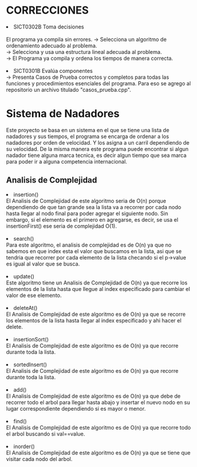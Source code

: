 <h1>CORRECCIONES</h1>
<li>SICT0302B Toma decisiones</li><br>
El programa ya compila sin errores.
-> Selecciona un algoritmo de ordenamiento adecuado al problema. <br>
-> Selecciona y usa una estructura lineal adecuada al problema. <br>
-> El Programa ya compila y ordena los tiempos de manera correcta. <br>
<br>
<li>SICT0301B Evalúa componentes</li>
-> Presenta Casos de Prueba correctos y completos para todas las funciones y procedimientos esenciales del programa. Para eso se agrego al repositorio un archivo titulado "casos_prueba.cpp".</br>

<h1>Sistema de Nadadores</h1>

Este proyecto se basa en un sistema en el que se tiene una lista de nadadores y sus tiempos, el programa se encarga de ordenar a los nadadores por orden de velocidad. Y los asigna a un carril dependiendo de su velocidad. 
De la misma manera este programa puede encontrar si algun nadador tiene alguna marca tecnica, es decir algun tiempo que sea marca para poder ir a alguna competencia internacional. 

<h2>Analisis de Complejidad</h2>
<li>insertion()</li>
El Analisis de Complejidad de este algoritmo seria de O(n) porque dependiendo de que tan grande sea la lista va a recorrer por cada nodo hasta llegar al nodo final para poder agregar el siguiente nodo. Sin embargo, si el elemento es el primero en agregarse, es decir, se usa el insertionFirst() ese seria de complejidad O(1).
<br></br>

<li>search()</li>
Para este algoritmo, el analisis de complejidad es de O(n) ya que no sabemos en que index esta el valor que buscamos en la lista, asi que se tendria que recorrer por cada elemento de la lista checando si el p->value es igual al valor que se busca. 
<br></br>

<li>update()</li>
Este algoritmo tiene un Analisis de Complejidad de O(n) ya que recorre los elementos de la lista hasta que llegue al index especificado para cambiar el valor de ese elemento.
<br></br>

<li>deleteAt()</li>
El Analisis de Complejidad de este algoritmo es de O(n) ya que se recorre los elementos de la lista hasta llegar al index especificado y ahi hacer el delete. 
<br></br>

<li>insertionSort()</li>
El Analisis de Complejidad de este algoritmo es de O(n) ya que recorre durante toda la lista. 
<br></br>

<li>sortedInsert()</li>
El Analisis de Complejidad de este algoritmo es de O(n) ya que recorre durante toda la lista. 
<br></br>

<li>add()</li>
El Analisis de Complejidad de este algoritmo es de O(n) ya que debe de recorrer todo el arbol para llegar hasta abajo y insertar el nuevo nodo en su lugar correspondiente dependiendo si es mayor o menor.
<br></br>

<li>find()</li>
El Analisis de Complejidad de este algoritmo es de O(n) ya que recorre todo el arbol buscando si val==value.
<br></br>

<li>inorder()</li>
El Analisis de Complejidad de este algoritmo es de O(n) ya que se tiene que visitar cada nodo del arbol. 
